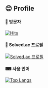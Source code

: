 <div>

  ## 😊 Profile

  
  #### 💙 방문자
  [![Hits](https://hits.seeyoufarm.com/api/count/incr/badge.svg?url=https%3A%2F%2Fgithub.com%2Fbecca4011&count_bg=%23577FDF&title_bg=%23555555&icon=&icon_color=%23E7E7E7&title=Hits&edge_flat=false)](https://hits.seeyoufarm.com)

  #### 💬 Solved.ac 프로필
  [![Solved.ac 프로필](http://mazassumnida.wtf/api/v2/generate_badge?boj=becca4011)](https://solved.ac/becca4011)
  
  #### ⌨ 사용 언어
  [![Top Langs](https://github-readme-stats.vercel.app/api/top-langs/?username=becca4011&layout=compact)](https://github.com/anuraghazra/github-readme-stats) 

</div>

<!--
**becca4011/becca4011** is a ✨ _special_ ✨ repository because its `README.md` (this file) appears on your GitHub profile.

Here are some ideas to get you started:

- 🔭 I’m currently working on ...
- 🌱 I’m currently learning ...
- 👯 I’m looking to collaborate on ...
- 🤔 I’m looking for help with ...
- 💬 Ask me about ...
- 📫 How to reach me: ...
- 😄 Pronouns: ...
- ⚡ Fun fact: ...
-->
